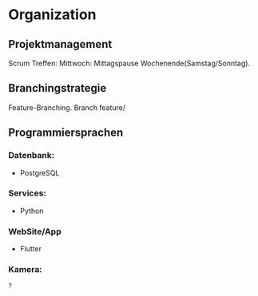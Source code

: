 # Organization

## Projektmanagement
Scrum
    Treffen:
        Mittwoch: Mittagspause
        Wochenende(Samstag/Sonntag).


## Branchingstrategie
Feature-Branching.
Branch
    feature/

## Programmiersprachen
### Datenbank:
- PostgreSQL

### Services:
- Python

### WebSite/App
- Flutter

### Kamera:
    ?
